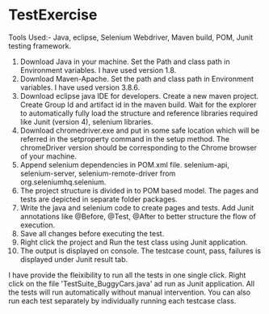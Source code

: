 # TestExercise

Tools Used:- Java, eclipse, Selenium Webdriver, Maven build, POM, Junit testing framework.

1. Download Java in your machine. Set the Path and class path in Environment variables. I have used version 1.8.
2. Download Maven-Apache. Set the path and class path in Environment variables. I have used version 3.8.6.
3. Download eclipse java IDE for developers. Create a new maven project. Create Group Id and artifact id in the maven build. 
	Wait for the explorer to automatically fully load the structure and reference libraries required like Junit (version 4), selenium libraries.
4. Download chromedriver.exe and put in some safe location which will be referred in the setproperty command in the setup method. 
	The chromeDriver version should be corresponding to the Chrome browser of your machine.
5. Append selenium dependencies in POM.xml file. 
	<artifactId>selenium-api</artifactId>, <artifactId>selenium-server</artifactId>, <artifactId>selenium-remote-driver</artifactId> from <groupId>org.seleniumhq.selenium</groupId>.
6. The project structure is divided in to POM based model. The pages and tests are depicted in separate folder packages.
7. Write the java and selenium code to create pages and tests. Add Junit annotations like @Before, @Test, @After to better structure the flow of execution.
8. Save all changes before executing the test.
9. Right click the project and Run the test class using Junit application.
10. The output is displayed on console. The testcase count, pass, failures is displayed under Junit result tab.

I have provide the fleixibility to run all the tests in one single click.
Right click on the file 'TestSuite_BuggyCars.java' ad run as Junit application. All the tests will run automatically without manual intervention.
You can also run each test separately by individually running each testcase class.

